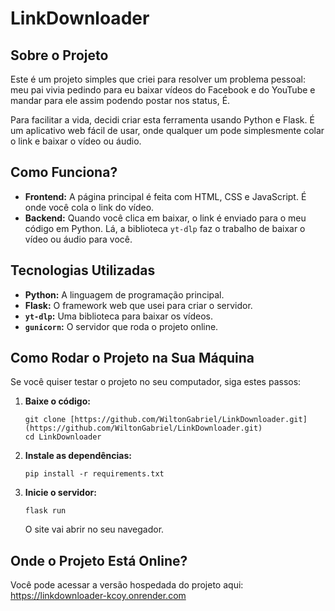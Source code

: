 # LinkDownloader

## Sobre o Projeto

Este é um projeto simples que criei para resolver um problema pessoal: meu pai vivia pedindo para eu baixar vídeos do Facebook e do YouTube e mandar para ele assim podendo postar nos status, É.

Para facilitar a vida, decidi criar esta ferramenta usando Python e Flask. É um aplicativo web fácil de usar, onde qualquer um pode simplesmente colar o link e baixar o vídeo ou áudio.

## Como Funciona?

* **Frontend:** A página principal é feita com HTML, CSS e JavaScript. É onde você cola o link do vídeo.
* **Backend:** Quando você clica em baixar, o link é enviado para o meu código em Python. Lá, a biblioteca `yt-dlp` faz o trabalho de baixar o vídeo ou áudio para você.

## Tecnologias Utilizadas

* **Python:** A linguagem de programação principal.
* **Flask:** O framework web que usei para criar o servidor.
* **`yt-dlp`:** Uma biblioteca para baixar os vídeos.
* **`gunicorn`:** O servidor que roda o projeto online.

## Como Rodar o Projeto na Sua Máquina

Se você quiser testar o projeto no seu computador, siga estes passos:

1.  **Baixe o código:**

    ```
    git clone [https://github.com/WiltonGabriel/LinkDownloader.git](https://github.com/WiltonGabriel/LinkDownloader.git)
    cd LinkDownloader
    ```

2.  **Instale as dependências:**

    ```
    pip install -r requirements.txt
    ```

3.  **Inicie o servidor:**

    ```
    flask run
    ```

    O site vai abrir no seu navegador.

## Onde o Projeto Está Online?

Você pode acessar a versão hospedada do projeto aqui: <https://linkdownloader-kcoy.onrender.com>
